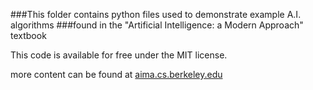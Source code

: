 ###This folder contains python files used to demonstrate example A.I. algorithms 
###found in the "Artificial Intelligence: a Modern Approach" textbook

This code is available for free under the MIT license.

more content can be found at [aima.cs.berkeley.edu](aima.cs.berkeley.edu)
